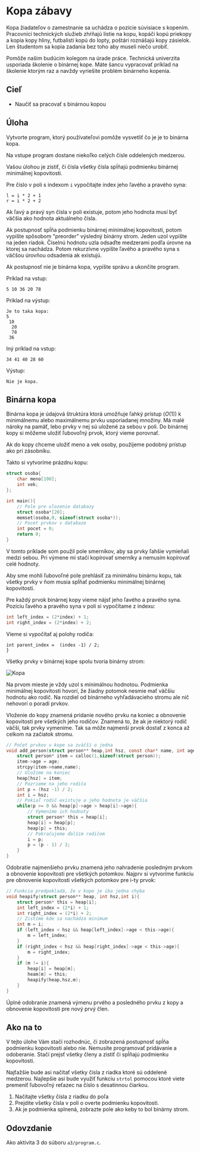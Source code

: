 # Kopa zábavy

Kopa žiadateľov o zamestnanie sa uchádza o pozície súvisiace s kopením. Pracovníci technických služieb zhŕňajú lístie na kopu, kopáči kopú priekopy a kopia kopy hliny, futbalisti kopú do lopty, poštári roznášajú kopy zásielok. 
Len študentom sa kopia zadania bez toho aby museli niečo urobiť.

Pomôže našim budúcim kolegom na úrade práce. Technická univerzita usporiada školenie o binárnej kope. Máte šancu vypracovať príklad na školenie ktorým raz a navždy vyriešite problém binárneho kopenia.

## Cieľ

- Naučiť sa pracovať s binárnou kopou

## Úloha

Vytvorte program, ktorý používateľovi pomôže vysvetliť čo je je to binárna kopa.

Na vstupe program dostane niekoľko celých čísle oddelených medzerou.

Vašou úlohou je zistiť, či čísla všetky čísla spĺňajú podmienku binárnej minimálnej kopovitosti.

Pre číslo  v poli s indexom  `i` vypočítajte index jeho ľavého a pravého syna:

    l = i * 2 + 1
    r = i * 2 + 2

Ak ľavý a pravý syn čísla v poli existuje, potom jeho hodnota musí byť väčšia ako hodnota aktuálneho čísla.

Ak postupnosť spĺňa podmienku binárnej minimálnej kopovitosti, potom vypíšte spôsobom "preorder" výsledný binárny strom.
Jeden uzol vypíšte na jeden riadok. Číselnú hodnotu uzla odsaďte medzerami podľa úrovne na ktorej sa nachádza.
Potom rekurzívne vypíšte ľavého a pravého syna s väčšou úrovňou odsadenia ak existujú.

Ak postupnosť nie je binárna kopa, vypíšte správu a ukončite program.

Príklad na vstup:

    5 10 36 20 78

Príklad na výstup:

    Je to taka kopa:
    5
     10
      20
      78
     36

Iný príklad na vstup:

    34 41 40 28 60

Výstup:

    Nie je kopa.



## Binárna kopa

Binárna kopa je údajová štruktúra ktorá umožňuje ľahký prístup ($O(1)$) k minimálnemu alebo maximálnemu prvku usporiadanej množiny. Má malé nároky na pamäť, lebo prvky v nej sú uložené za sebou v poli.
Do binárnej kopy si môžeme uložiť ľubovoľný prvok, ktorý vieme porovnať. 

Ak do kopy chceme uložiť meno a vek osoby, použijeme podobný prístup ako pri zásobníku. 

Takto si vytvoríme prázdnu kopu:

```c
struct osoba{
    char meno[100];
    int vek;
};

int main(){
    // Pole pre ulozenie databazy
    struct osoba*[20];
    memset(osoba,0, sizeof(struct osoba*));
    // Pocet prvkov v databaze
    int pocet = 0;
    return 0;
}
```

V tomto príklade som použil pole smerníkov, aby sa prvky ľahšie vymieňali medzi sebou. Pri výmene mi stačí kopírovať smerníky a nemusím kopírovať celé hodnoty.

Aby sme mohli ľubovoľné pole prehlásiť za minimálnu binárnu kopu, tak všetky prvky v ňom musia spĺňať podmienku minimálnej binárnej kopovitosti.

Pre každý prvok binárnej kopy vieme nájsť jeho ľavého a pravého syna. 
Pozíciu ľavého a pravého syna v poli si vypočítame z indexu:

```c
int left_index = (2*index) + 1;
int right_index = (2*index) + 2;
```

Vieme si vypočítať aj polohy rodiča:

```
int parent_index =  (index -1) / 2;
}
```

Všetky prvky v binárnej kope spolu tvoria binárny strom:

![Kopa](./Binary_Heap_as_Array.svg)

Na prvom mieste je vždy uzol s minimálnou hodnotou.
Podmienka minimálnej kopovitosti hovorí, že žiadny potomok nesmie mať väčšiu hodnotu ako rodič. Na rozdiel od binárneho vyhľadávacieho stromu ale nič nehovorí o poradí prvkov. 

Vloženie do kopy znamená pridanie nového  prvku na koniec a obnovenie kopovitosti pre všetkých jeho rodičov. 
Znamená to, že ak je niektorý rodič väčší, tak prvky vymeníme. Tak sa môže najmenší prvok dostať z konca až celkom na začiatok stromu.

```c
// Počet prvkov v kope sa zväčší o jedna
void add_person(struct person** heap,int hsz, const char* name, int age ){
    struct person* item = calloc(1,sizeof(struct person));
    item->age = age;
    strcpy(item->name,name);
    // Uložíme na koniec
    heap[hsz] = item;
    // Pozrieme na jeho rodiča
    int p = (hsz -1) / 2;
    int i = hsz;
    // Pokiaľ rodič existuje a jeho hodnota je väčšia
    while(p >= 0 && heap[p]->age > heap[i]->age){
        // Vymeníme ich hodnoty
        struct person* this = heap[i];
        heap[i] = heap[p];
        heap[p] = this;
        // Pokračujeme ďalším rodičom
        i = p;
        p = (p - 1) / 2;
    }
}
```

Odobratie najmenšieho prvku znamená jeho nahradenie posledným prvkom a obnovenie kopovitosti pre všetkých potomkov.
Najprv si vytvoríme funkciu pre obnovenie kopovitosti všetkých potomkov pre i-ty prvok:


```c
// Funkcia predpokladá, že v kope je iba jedna chyba
void heapify(struct person** heap, int hsz,int i){
    struct person* this = heap[i];
    int left_index = (2*i) + 1;
    int right_index = (2*i) + 2;
    // Zistíme kde sa nachádza minimum
    int m = i;
    if (left_index < hsz && heap[left_index]->age < this->age){
        m = left_index;
    }
    if (right_index < hsz && heap[right_index]->age < this->age){
        m = right_index;
    }
    if (m != i){
        heap[i] = heap[m];
        heam[m] = this;
        heapify(heap,hsz,m);
    }
}
```

Úplné odobranie znamená výmenu prvého a posledného prvku z kopy a obnovenie kopovitosti pre  nový prvý člen.

## Ako na to

V tejto úlohe Vám stačí rozhodnúc, či zobrazená postupnosť spĺňa podmienku kopovitosti alebo nie. Nemusíte programovať pridávanie a odoberanie.
Stačí prejsť všetky členy a zistiť či spĺňajú podmienku kopovitosti.

Najťažšie bude asi načítať všetky čísla z riadka ktoré sú oddelené medzerou.
Najlepšie asi bude využiť funkciu `strtol` pomocou ktoré viete premeniť ľubovoľný reťazec na číslo s desatinnou čiarkou.

1. Načítajte všetky čísla z riadku do poľa
2. Prejdite všetky čísla v poli o overte podmienku kopovitosti.
3. Ak je podmienka splnená, zobrazte pole ako keby to bol binárny strom.

## Odovzdanie

Ako aktivita 3 do súboru `a3/program.c`.

